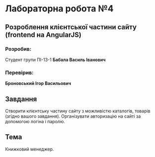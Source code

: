 # Лабораторна робота №4

## Розроблення клієнтської частини сайту (frontend на AngularJS)

### Розробив:

Студент групи ПІ-13-1 **Бабала Василь Іванович**


### Перевірив:

**Броновський Ігор Васильович**


## Завдання

Створити клієнтську частину сайту з можливістю каталогів, товарів (згідно вашого завдання).
Організувати авторизацію на сайті за допомогою логіна і паролю.

## Тема
Книжковий менеджер.
